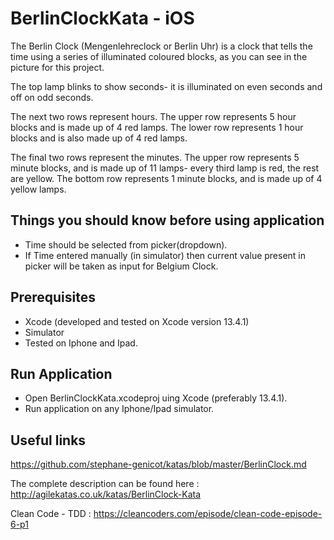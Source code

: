# BerlinClockKata - iOS

The Berlin Clock (Mengenlehreclock or Berlin Uhr) is a clock that tells the time using a series of illuminated coloured blocks, as you can see in the picture for this project.

The top lamp blinks to show seconds- it is illuminated on even seconds and off on odd seconds.

The next two rows represent hours. The upper row represents 5 hour blocks and is made up of 4 red lamps. The lower row represents 1 hour blocks and is also made up of 4 red lamps.

The final two rows represent the minutes. The upper row represents 5 minute blocks, and is made up of 11 lamps- every third lamp is red, the rest are yellow. The bottom row represents 1 minute blocks, and is made up of 4 yellow lamps.


## Things you should know before using application
- Time should be selected from picker(dropdown).
- If Time entered manually (in simulator) then current value present in picker will be taken as input for Belgium Clock.


## Prerequisites

- Xcode (developed and tested on Xcode version 13.4.1)
- Simulator
- Tested on Iphone and Ipad.

## Run Application

- Open BerlinClockKata.xcodeproj uing Xcode (preferably 13.4.1).
- Run application on any Iphone/Ipad simulator.

## Useful links
https://github.com/stephane-genicot/katas/blob/master/BerlinClock.md

The complete description can be found here : http://agilekatas.co.uk/katas/BerlinClock-Kata

Clean Code - TDD : https://cleancoders.com/episode/clean-code-episode-6-p1

